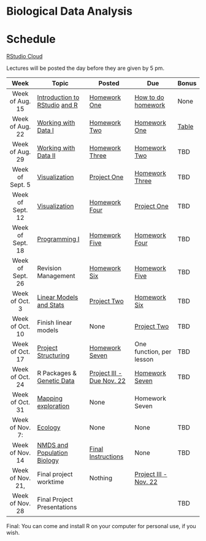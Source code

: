 # Biological Data Analysis

# Schedule

[RStudio Cloud](https://rstudio.cloud/spaces/269769/join?access_code=2DRWaVodBPHSn24odTX619RRpxmCePaGakiq8X3_)

Lectures will be posted the day before they are given by 5 pm.


| Week | Topic | Posted | Due | Bonus |
|:----:|-------|--------|-----|-----|
| Week of Aug. 15 | [Introduction to RStudio](https://biologicaldataanalysis2019.github.io/2023/articles/00_Syllabus_and_Expectations.html) [and R](https://biologicaldataanalysis2019.github.io/2023/articles/01_Getting_Started_with_R.html)| [Homework One](https://biologicaldataanalysis2019.github.io/2023/articles/homework_1.html) | [How to do homework](https://biologicaldataanalysis2019.github.io/2023/articles/homework_0.html) | None | 
| Week of Aug. 22 |  [Working with Data I](https://biologicaldataanalysis2019.github.io/2023/articles/02_Starting_with_Data.html) | [Homework Two](https://biologicaldataanalysis2019.github.io/2023/articles/homework_2.html) | [Homework One](https://biologicaldataanalysis2019.github.io/2023/articles/homework_1.html) | [Table](https://biologicaldataanalysis2019.github.io/2023/articles/bonus_tables.html)
| Week of Aug. 29 | [Working with Data II](https://biologicaldataanalysis2019.github.io/2023/articles/03_Manipulating_Data.html) | [Homework Three](https://biologicaldataanalysis2019.github.io/2023/articles/homework_3.html)  |  [Homework Two](https://biologicaldataanalysis2019.github.io/2023/articles/homework_2.html)  | TBD | 
| Week of Sept. 5 | [Visualization](https://biologicaldataanalysis2019.github.io/2023/articles/04-plotting.html) | [Project One](https://biologicaldataanalysis2019.github.io/2023/articles/project_one.html) | [Homework Three](https://biologicaldataanalysis2019.github.io/2023/articles/homework_3.html)  | TBD |
| Week of Sept. 12| [Visualization](https://biologicaldataanalysis2019.github.io/2023/articles/04-plotting.html) | [Homework Four](https://biologicaldataanalysis2019.github.io/2023/articles/homework_4.html) | [Project One](https://biologicaldataanalysis2019.github.io/2023/articles/project_one.html) | TBD| 
| Week of Sept. 18 | [Programming I](https://biologicaldataanalysis2019.github.io/2023/articles/05_Functions.html) | [Homework Five](https://biologicaldataanalysis2019.github.io/2023/articles/homework_5.html)  |  [Homework Four](https://biologicaldataanalysis2019.github.io/2023/articles/homework_4.html) |TBD| 
| Week of Sept. 26 | Revision Management | [Homework Six](https://biologicaldataanalysis2019.github.io/2023/articles/homework_6.html) | [Homework Five](https://biologicaldataanalysis2019.github.io/2023/articles/homework_5.html)  | TBD| 
| Week of Oct. 3 |  [Linear Models and Stats ](https://biologicaldataanalysis2019.github.io/2023/articles/08_linear_models.html) | [Project Two](https://biologicaldataanalysis2019.github.io/2023/articles/project_two.html) | [Homework Six](https://biologicaldataanalysis2019.github.io/2023/articles/homework_6.html)  | TBD| 
| Week of Oct. 10 | Finish linear models  | None | [Project Two](https://biologicaldataanalysis2019.github.io/2023/articles/project_two.html) | TBD| 
| Week of Oct. 17 |[Project Structuring](https://biologicaldataanalysis2019.github.io/2023/articles/06_Project_Structuring.html) | [Homework Seven](https://biologicaldataanalysis2019.github.io/2023/articles/homework_7.html)  | One function, per lesson |TBD| 
| Week of Oct. 24 | R Packages &  [Genetic Data](https://biologicaldataanalysis2019.github.io/2023/articles/09_Tree_of_life.html) | [Project III - Due Nov. 22](https://biologicaldataanalysis2019.github.io/2023/articles/project_three.html) | [Homework Seven](https://biologicaldataanalysis2019.github.io/2023/articles/homework_7.html)  |TBD| 
| Week of Oct. 31 |  [Mapping exploration](https://biologicaldataanalysis2019.github.io/2023/articles/10_GBIF_and_Location.html)   | None | Homework Seven |
| Week of Nov. 7: |  [Ecology](https://biologicaldataanalysis2019.github.io/2023/articles/11_iNEXT.html) | None | None |  TBD| 
| Week of Nov. 14  | [NMDS and Population Biology](https://biologicaldataanalysis2019.github.io/2023/articles/11_iNEXT.html) | [Final Instructions](https://biologicaldataanalysis2019.github.io/2023/articles/project_final.html) | None | TBD| 
| Week of Nov. 21, | Final project worktime | Nothing |[Project III - Nov. 22](https://biologicaldataanalysis2019.github.io/2023/articles/project_three.html) | 
| Week of Nov. 28 | Final Project Presentations | | | TBD| 

Final: You can come and install R on your computer for personal use, if you wish.

